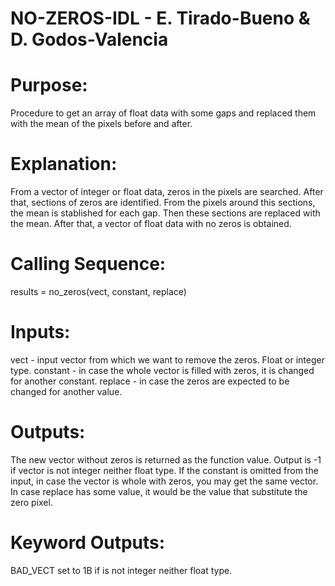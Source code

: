 # NO-ZEROS-IDL - E. Tirado-Bueno & D. Godos-Valencia

# Purpose:
Procedure to get an array of float data with some gaps and replaced them with the mean of the pixels before and after.
# Explanation:
From a vector of integer or float data, zeros in the pixels are searched. After that, sections of zeros are identified. From the pixels around this sections, the mean is stablished for each gap. Then these sections are replaced with the mean. After that, a vector of float data with no zeros is obtained.
# Calling Sequence:
results = no_zeros(vect, constant, replace)
# Inputs:
vect - input vector from which we want to remove the zeros. Float or integer type.
constant - in case the whole vector is filled with zeros, it is changed for another constant.
replace - in case the zeros are expected to be changed for another value.
# Outputs:
The new vector without zeros is returned as the function value.
Output is -1 if vector is not integer neither float type.
If the constant is omitted from the input, in case the vector is whole with zeros, you may get the same vector.
In case replace has some value, it would be the value that substitute the zero pixel.
# Keyword Outputs:
BAD_VECT set to 1B if is not integer neither float type.
